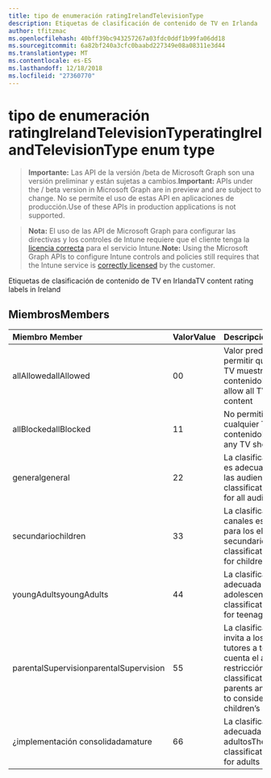 ```yaml
---
title: tipo de enumeración ratingIrelandTelevisionType
description: Etiquetas de clasificación de contenido de TV en Irlanda
author: tfitzmac
ms.openlocfilehash: 40bff39bc943257267a03fdc0ddf1b99fa06dd18
ms.sourcegitcommit: 6a82bf240a3cfc0baabd227349e08a08311e3d44
ms.translationtype: MT
ms.contentlocale: es-ES
ms.lasthandoff: 12/18/2018
ms.locfileid: "27360770"
---
```

# <a name="ratingirelandtelevisiontype-enum-type"></a><span data-ttu-id="0a54d-103">tipo de enumeración ratingIrelandTelevisionType</span><span class="sxs-lookup"><span data-stu-id="0a54d-103">ratingIrelandTelevisionType enum type</span></span>

> <span data-ttu-id="0a54d-104">**Importante:** Las API de la versión /beta de Microsoft Graph son una versión preliminar y están sujetas a cambios.</span><span class="sxs-lookup"><span data-stu-id="0a54d-104">**Important:** APIs under the / beta version in Microsoft Graph are in preview and are subject to change.</span></span> <span data-ttu-id="0a54d-105">No se permite el uso de estas API en aplicaciones de producción.</span><span class="sxs-lookup"><span data-stu-id="0a54d-105">Use of these APIs in production applications is not supported.</span></span>

> <span data-ttu-id="0a54d-106">**Nota:** El uso de las API de Microsoft Graph para configurar las directivas y los controles de Intune requiere que el cliente tenga la [licencia correcta](https://go.microsoft.com/fwlink/?linkid=839381) para el servicio Intune.</span><span class="sxs-lookup"><span data-stu-id="0a54d-106">**Note:** Using the Microsoft Graph APIs to configure Intune controls and policies still requires that the Intune service is [correctly licensed](https://go.microsoft.com/fwlink/?linkid=839381) by the customer.</span></span>

<span data-ttu-id="0a54d-107">Etiquetas de clasificación de contenido de TV en Irlanda</span><span class="sxs-lookup"><span data-stu-id="0a54d-107">TV content rating labels in Ireland</span></span>
## <a name="members"></a><span data-ttu-id="0a54d-108">Miembros</span><span class="sxs-lookup"><span data-stu-id="0a54d-108">Members</span></span>
|<span data-ttu-id="0a54d-109">Miembro	</span><span class="sxs-lookup"><span data-stu-id="0a54d-109">Member</span></span>|<span data-ttu-id="0a54d-110">Valor</span><span class="sxs-lookup"><span data-stu-id="0a54d-110">Value</span></span>|<span data-ttu-id="0a54d-111">Descripción</span><span class="sxs-lookup"><span data-stu-id="0a54d-111">Description</span></span>|
|:---|:---|:---|
|<span data-ttu-id="0a54d-112">allAllowed</span><span class="sxs-lookup"><span data-stu-id="0a54d-112">allAllowed</span></span>|<span data-ttu-id="0a54d-113">0</span><span class="sxs-lookup"><span data-stu-id="0a54d-113">0</span></span>|<span data-ttu-id="0a54d-114">Valor predeterminado, permitir que todos los TV muestra contenido</span><span class="sxs-lookup"><span data-stu-id="0a54d-114">Default value, allow all TV shows content</span></span>|
|<span data-ttu-id="0a54d-115">allBlocked</span><span class="sxs-lookup"><span data-stu-id="0a54d-115">allBlocked</span></span>|<span data-ttu-id="0a54d-116">1</span><span class="sxs-lookup"><span data-stu-id="0a54d-116">1</span></span>|<span data-ttu-id="0a54d-117">No permitir que cualquier TV muestra contenido</span><span class="sxs-lookup"><span data-stu-id="0a54d-117">Do not allow any TV shows content</span></span>|
|<span data-ttu-id="0a54d-118">general</span><span class="sxs-lookup"><span data-stu-id="0a54d-118">general</span></span>|<span data-ttu-id="0a54d-119">2</span><span class="sxs-lookup"><span data-stu-id="0a54d-119">2</span></span>|<span data-ttu-id="0a54d-120">La clasificación de GA es adecuada para todas las audiencias</span><span class="sxs-lookup"><span data-stu-id="0a54d-120">The GA classification is suitable for all audiences</span></span>|
|<span data-ttu-id="0a54d-121">secundario</span><span class="sxs-lookup"><span data-stu-id="0a54d-121">children</span></span>|<span data-ttu-id="0a54d-122">3</span><span class="sxs-lookup"><span data-stu-id="0a54d-122">3</span></span>|<span data-ttu-id="0a54d-123">La clasificación de canales es adecuada para los elementos secundarios</span><span class="sxs-lookup"><span data-stu-id="0a54d-123">The CH classification is suitable for children</span></span>|
|<span data-ttu-id="0a54d-124">youngAdults</span><span class="sxs-lookup"><span data-stu-id="0a54d-124">youngAdults</span></span>|<span data-ttu-id="0a54d-125">4</span><span class="sxs-lookup"><span data-stu-id="0a54d-125">4</span></span>|<span data-ttu-id="0a54d-126">La clasificación YA es adecuada para adolescentes</span><span class="sxs-lookup"><span data-stu-id="0a54d-126">The YA classification is suitable for teenage audience</span></span>|
|<span data-ttu-id="0a54d-127">parentalSupervision</span><span class="sxs-lookup"><span data-stu-id="0a54d-127">parentalSupervision</span></span>|<span data-ttu-id="0a54d-128">5</span><span class="sxs-lookup"><span data-stu-id="0a54d-128">5</span></span>|<span data-ttu-id="0a54d-129">La clasificación de PS invita a los padres y tutores a tener en cuenta el acceso de restricción hijos</span><span class="sxs-lookup"><span data-stu-id="0a54d-129">The PS classification invites parents and guardians to consider restriction children’s access</span></span>|
|<span data-ttu-id="0a54d-130">¿implementación consolidada</span><span class="sxs-lookup"><span data-stu-id="0a54d-130">mature</span></span>|<span data-ttu-id="0a54d-131">6</span><span class="sxs-lookup"><span data-stu-id="0a54d-131">6</span></span>|<span data-ttu-id="0a54d-132">La clasificación MA es adecuada para adultos</span><span class="sxs-lookup"><span data-stu-id="0a54d-132">The MA classification is suitable for adults</span></span>|





